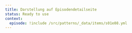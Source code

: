 ```yaml
---
title: Darstellung auf Episodendetailseite
status: Ready to use
context:
  episode: !include /src/patterns/_data/items/s01e08.yml
---
```


